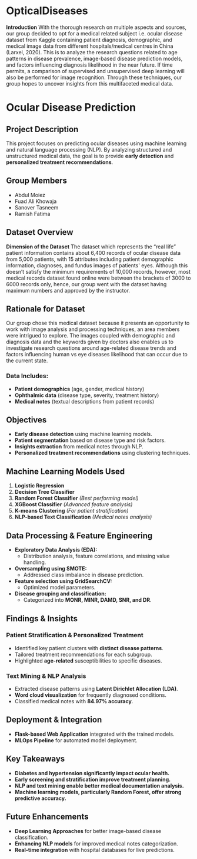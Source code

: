 # OpticalDiseases
**Introduction**
With the thorough research on multiple aspects and sources, our group decided to opt for a medical related subject i.e. ocular disease dataset from Kaggle containing patient diagnosis, demographic, and medical image data from different hospitals/medical centres in China (Larxel, 2020). This is to analyze the research questions related to age patterns in disease prevalence, image-based disease prediction models, and factors influencing diagnosis likelihood in the near future. If time permits, a comparison of supervised and unsupervised deep learning will also be performed for image recognition. Through these techniques, our group hopes to uncover insights from this multifaceted medical data.
# Ocular Disease Prediction

## **Project Description**
This project focuses on predicting ocular diseases using machine learning and natural language processing (NLP). By analyzing structured and unstructured medical data, the goal is to provide **early detection** and **personalized treatment recommendations**.

## **Group Members**
- Abdul Moiez
- Fuad Ali Khowaja
- Sanover Tasneem
- Ramish Fatima

## **Dataset Overview**

**Dimension of the Dataset**
The dataset which represents the “real life” patient information contains about 6,400 records of ocular disease data from 5,000 patients, with 15 attributes including patient demographic information, diagnoses, and fundus images of patients' eyes. Although this doesn’t satisfy the minimum requirements of 10,000 records, however, most medical records dataset found online were between the brackets of 3000 to 6000 records only, hence, our group went with the dataset having maximum numbers and approved by the instructor. 

## Rationale for Dataset 
Our group chose this medical dataset because it presents an opportunity to work with image analysis and processing techniques, an area members were intrigued to explore. The images coupled with demographic and diagnosis data and the keywords given by doctors also enables us to investigate research questions around age-related disease trends and factors influencing human vs eye diseases likelihood that can occur due to the current state.

### **Data Includes:**
- **Patient demographics** (age, gender, medical history)
- **Ophthalmic data** (disease type, severity, treatment history)
- **Medical notes** (textual descriptions from patient records)

## **Objectives**
- **Early disease detection** using machine learning models.
- **Patient segmentation** based on disease type and risk factors.
- **Insights extraction** from medical notes through NLP.
- **Personalized treatment recommendations** using clustering techniques.

## **Machine Learning Models Used**
1. **Logistic Regression**
2. **Decision Tree Classifier**
3. **Random Forest Classifier** *(Best performing model)*
4. **XGBoost Classifier** *(Advanced feature analysis)*
5. **K-means Clustering** *(For patient stratification)*
6. **NLP-based Text Classification** *(Medical notes analysis)*

## **Data Processing & Feature Engineering**
- **Exploratory Data Analysis (EDA):**
  - Distribution analysis, feature correlations, and missing value handling.
- **Oversampling using SMOTE:**
  - Addressed class imbalance in disease prediction.
- **Feature selection using GridSearchCV:**
  - Optimized model parameters.
- **Disease grouping and classification:**
  - Categorized into **MONR, MINR, DAMD, SNR, and DR**.

## **Findings & Insights**
### **Patient Stratification & Personalized Treatment**
- Identified key patient clusters with **distinct disease patterns**.
- Tailored treatment recommendations for each subgroup.
- Highlighted **age-related** susceptibilities to specific diseases.

### **Text Mining & NLP Analysis**
- Extracted disease patterns using **Latent Dirichlet Allocation (LDA)**.
- **Word cloud visualization** for frequently diagnosed conditions.
- Classified medical notes with **84.97% accuracy**.

## **Deployment & Integration**
- **Flask-based Web Application** integrated with the trained models.
- **MLOps Pipeline** for automated model deployment.


## **Key Takeaways**
- **Diabetes and hypertension significantly impact ocular health.**
- **Early screening and stratification improve treatment planning.**
- **NLP and text mining enable better medical documentation analysis.**
- **Machine learning models, particularly Random Forest, offer strong predictive accuracy.**

## **Future Enhancements**
- **Deep Learning Approaches** for better image-based disease classification.
- **Enhancing NLP models** for improved medical notes categorization.
- **Real-time integration** with hospital databases for live predictions.

 
